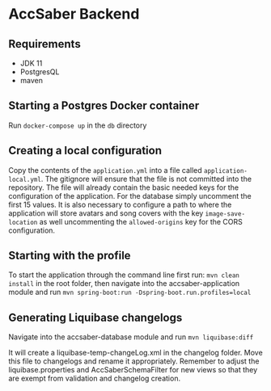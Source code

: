 # AccSaber Backend

## Requirements

- JDK 11
- PostgresQL
- maven

## Starting a Postgres Docker container

Run `docker-compose up` in the `db` directory

## Creating a local configuration

Copy the contents of the `application.yml` into a file called `application-local.yml`. The gitignore will ensure that
the file is not committed into the repository. The file will already contain the basic needed keys for the configuration
of the application. For the database simply uncomment the first 15 values.
It is also necessary to configure a path to where the application will store avatars and song covers with the
key `image-save-location` as well uncommenting the `allowed-origins` key for the CORS configuration.

## Starting with the profile

To start the application through the command line first run:
`mvn clean install`
in the root folder, then navigate into the accsaber-application module and run
`mvn spring-boot:run -Dspring-boot.run.profiles=local`

## Generating Liquibase changelogs

Navigate into the accsaber-database module and run
`mvn liquibase:diff`

It will create a liquibase-temp-changeLog.xml in the changelog folder. Move this file to changelogs and rename it
appropriately. Remember to adjust the liquibase.properties and AccSaberSchemaFilter for new views so that they are
exempt from validation and changelog creation.
